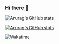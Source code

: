 ### Hi there 👋

![Anurag's GitHub stats](https://github-readme-stats.vercel.app/api?username=xiguajerry&include_all_commits=true&count_private=true&title_color=CC88BB&text_color=885566&bg_color=20,F2FBFF,E6F8FF,FFE6EB,FFF2F5)

[![Anurag's GitHub stats](https://github-readme-stats.vercel.app/api?username=xiguajerry)](https://github.com/anuraghazra/github-readme-stats)

![Wakatime](https://github-readme-stats.vercel.app/api/wakatime?username=xiguajerry&title_color=CC88BB&text_color=885566&bg_color=20,F2FBFF,E6F8FF,FFE6EB,FFF2F5)

<!--
**xiguajerry/xiguajerry** is a ✨ _special_ ✨ repository because its `README.md` (this file) appears on your GitHub profile.

Here are some ideas to get you started:

- 🔭 I’m currently working on ...
- 🌱 I’m currently learning ...
- 👯 I’m looking to collaborate on ...
- 🤔 I’m looking for help with ...
- 💬 Ask me about ...
- 📫 How to reach me: ...
- 😄 Pronouns: ...
- ⚡ Fun fact: ...
-->

